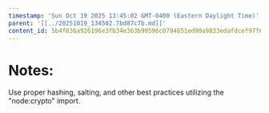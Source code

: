 ```yaml
---
timestamp: 'Sun Oct 19 2025 13:45:02 GMT-0400 (Eastern Daylight Time)'
parent: '[[../20251019_134502.7bd87c7b.md]]'
content_id: 5b4f836a926196e3fb34e363b99596c0794851ed90a9833edafdcef97f6f8f3f
---
```


# Notes:

Use proper hashing, salting, and other best practices utilizing the "node:crypto" import.
